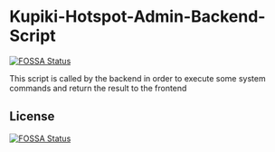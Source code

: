 # Kupiki-Hotspot-Admin-Backend-Script
[![FOSSA Status](https://app.fossa.io/api/projects/git%2Bgithub.com%2FKupiki%2FKupiki-Hotspot-Admin-Backend-Script.svg?type=shield)](https://app.fossa.io/projects/git%2Bgithub.com%2FKupiki%2FKupiki-Hotspot-Admin-Backend-Script?ref=badge_shield)


This script is called by the backend in order to execute some system commands and return the result to the frontend

## License
[![FOSSA Status](https://app.fossa.io/api/projects/git%2Bgithub.com%2FKupiki%2FKupiki-Hotspot-Admin-Backend-Script.svg?type=large)](https://app.fossa.io/projects/git%2Bgithub.com%2FKupiki%2FKupiki-Hotspot-Admin-Backend-Script?ref=badge_large)